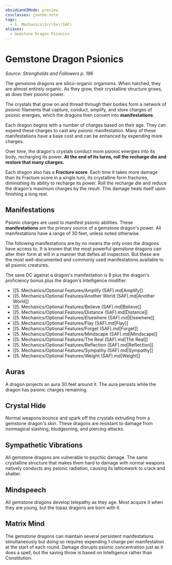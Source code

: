 ```yaml
---
obsidianUIMode: preview
cssclasses: json5e-note
tags:
  - 5. Mechanics\Src\5e\(SAF)
aliases:
  - Gemstone Dragon Psionics
---
```

# Gemstone Dragon Psionics
*Source: Strongholds and Followers p. 196* 

The gemstone dragons are silico-organic organisms. When hatched, they are almost entirely organic. As they grow, their crystalline structure grows, as does their psionic power.

The crystals that grow on and thread through their bodies form a network of psionic filaments that capture, conduct, amplify, and store charges of psionic energies, which the dragons then convert into **manifestations**.

Each dragon begins with a number of charges based on their age. They can expend these charges to cast any psionic manifestation. Many of these manifestations have a base cost and can be enhanced by expending more charges.

Over time, the dragon's crystals conduct more psionic energies into its body, recharging its power. **At the end of its turns, roll the recharge die and restore that many charges.**

Each dragon also has a **Fracture score**. Each time it takes more damage than its Fracture score in a single turn, its crystalline form fractures, diminishing its ability to recharge its power. Roll the recharge die and reduce the dragon's maximum charges by the result. This damage heals itself upon finishing a long rest.

## Manifestations

Psionic charges are used to manifest psionic abilities. These **manifestations** are the primary source of a gemstone dragon's power. All manifestations have a range of 30 feet, unless noted otherwise.

The following manifestations are by no means the only ones the dragons have access to. It is known that the most powerful gemstone dragons can alter their form at will in a manner that defies all inspection. But these are the most well-documented and commonly used manifestations available to all psionic creatures.

The save DC against a dragon's manifestation is 8 plus the dragon's proficiency bonus plus the dragon's Intelligence modifier.

- [[5. Mechanics/Optional Features/Amplify (SAF).md\|Amplify]]  
- [[5. Mechanics/Optional Features/Another World (SAF).md\|Another World]]  
- [[5. Mechanics/Optional Features/Believe (SAF).md\|Believe]]  
- [[5. Mechanics/Optional Features/Distance (SAF).md\|Distance]]  
- [[5. Mechanics/Optional Features/Elsewhere (SAF).md\|Elsewhere]]  
- [[5. Mechanics/Optional Features/Flay (SAF).md\|Flay]]  
- [[5. Mechanics/Optional Features/Forget (SAF).md\|Forget]]  
- [[5. Mechanics/Optional Features/Mindscape (SAF).md\|Mindscape]]  
- [[5. Mechanics/Optional Features/The Real (SAF).md\|The Real]]  
- [[5. Mechanics/Optional Features/Reflection (SAF).md\|Reflection]]  
- [[5. Mechanics/Optional Features/Sympathy (SAF).md\|Sympathy]]  
- [[5. Mechanics/Optional Features/Weight (SAF).md\|Weight]]  

## Auras

A dragon projects an aura 30 feet around it. The aura persists while the dragon has psionic charges remaining.

## Crystal Hide

Normal weapons bounce and spark off the crystals extruding from a gemstone dragon's skin. These dragons are resistant to damage from nonmagical slashing, bludgeoning, and piercing attacks.

## Sympathetic Vibrations

All gemstone dragons are vulnerable to psychic damage. The same crystalline structure that makes them hard to damage with normal weapons natively conducts any psionic radiation, causing its latticework to crack and shatter.

## Mindspeech

All gemstone dragons develop telepathy as they age. Most acquire it when they are young, but the topaz dragons are born with it.

## Matrix Mind

The gemstone dragons can maintain several persistent manifestations simultaneously but doing so requires expending 1 charge per manifestation at the start of each round. Damage disrupts psionic concentration just as it does a spell, but the saving throw is based on Intelligence rather than Constitution.
